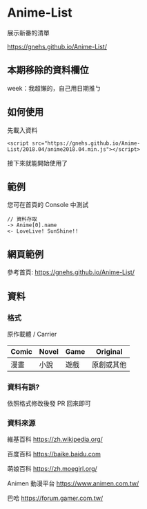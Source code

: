 # Anime-List
展示新番的清單

https://gnehs.github.io/Anime-List/
## 本期移除的資料欄位
week：我超懶的，自己用日期推ㄅ
## 如何使用
先載入資料
```
<script src="https://gnehs.github.io/Anime-List/2018.04/anime2018.04.min.js"></script>
```
接下來就能開始使用了

## 範例
您可在首頁的 Console 中測試

```
// 資料存取
-> Anime[0].name
<- LoveLive! SunShine!!
```
## 網頁範例
參考首頁: https://gnehs.github.io/Anime-List/

## 資料
### 格式

原作載體 / Carrier

| Comic | Novel | Game | Original |
| ----- | ----- | ---- | -------- |
|  漫畫  |  小說 | 遊戲  | 原創或其他 |

### 資料有誤?
依照格式修改後發 PR 回來即可
### 資料來源
維基百科
https://zh.wikipedia.org/

百度百科
https://baike.baidu.com

萌娘百科
https://zh.moegirl.org/

Animen 動漫平台
https://www.animen.com.tw/

巴哈
https://forum.gamer.com.tw/